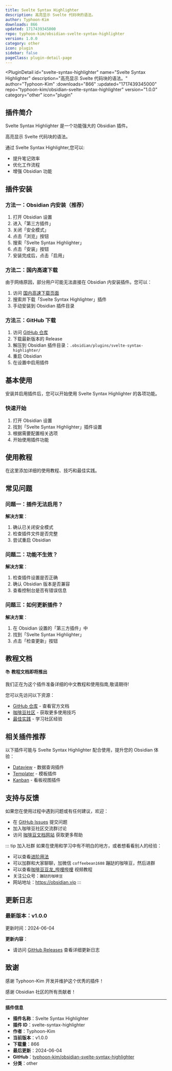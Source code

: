 ```yaml
---
title: Svelte Syntax Highlighter
description: 高亮显示 Svelte 代码块的语法。
author: Typhoon-Kim
downloads: 866
updated: 1717439345000
repo: typhoon-kim/obsidian-svelte-syntax-highlighter
version: 1.0.0
category: other
icon: plugin
sidebar: false
pageClass: plugin-detail-page
---
```


<PluginDetail
  id="svelte-syntax-highlighter"
  name="Svelte Syntax Highlighter"
  description="高亮显示 Svelte 代码块的语法。"
  author="Typhoon-Kim"
  :downloads="866"
  :updated="1717439345000"
  repo="typhoon-kim/obsidian-svelte-syntax-highlighter"
  version="1.0.0"
  category="other"
  icon="plugin"
>

<!-- AUTO_GENERATED_START -->
## 插件简介

Svelte Syntax Highlighter 是一个功能强大的 Obsidian 插件。

高亮显示 Svelte 代码块的语法。

通过 Svelte Syntax Highlighter,您可以:

- 提升笔记效率
- 优化工作流程
- 增强 Obsidian 功能

<!-- AUTO_GENERATED_END -->

<!-- AUTO_GENERATED_START -->
## 插件安装

### 方法一：Obsidian 内安装（推荐）

1. 打开 Obsidian 设置
2. 进入「第三方插件」
3. 关闭「安全模式」
4. 点击「浏览」按钮
5. 搜索「Svelte Syntax Highlighter」
6. 点击「安装」按钮
7. 安装完成后，点击「启用」

### 方法二：国内高速下载

由于网络原因，部分用户可能无法直接在 Obsidian 内安装插件。您可以：

1. 访问 [国内高速下载页面](/zh/documentation/obsidian-plugins-download.html)
2. 搜索并下载「Svelte Syntax Highlighter」插件
3. 手动安装到 Obsidian 插件目录

### 方法三：GitHub 下载

1. 访问 [GitHub 仓库](https://github.com/typhoon-kim/obsidian-svelte-syntax-highlighter)
2. 下载最新版本的 Release
3. 解压到 Obsidian 插件目录：`.obsidian/plugins/svelte-syntax-highlighter/`
4. 重启 Obsidian
5. 在设置中启用插件

## 基本使用

安装并启用插件后，您可以开始使用 Svelte Syntax Highlighter 的各项功能。

### 快速开始

1. 打开 Obsidian 设置
2. 找到「Svelte Syntax Highlighter」插件设置
3. 根据需要配置相关选项
4. 开始使用插件功能

<!-- AUTO_GENERATED_END -->

<!-- CUSTOM_CONTENT_START:tutorial -->
## 使用教程

在这里添加详细的使用教程、技巧和最佳实践。

<!-- CUSTOM_CONTENT_END:tutorial -->

<!-- SHARED_CONTENT_START -->
## 常见问题

### 问题一：插件无法启用？

**解决方案**：
1. 确认已关闭安全模式
2. 检查插件文件是否完整
3. 尝试重启 Obsidian

### 问题二：功能不生效？

**解决方案**：
1. 检查插件设置是否正确
2. 确认 Obsidian 版本是否兼容
3. 查看控制台是否有错误信息

### 问题三：如何更新插件？

**解决方案**：
1. 在 Obsidian 设置的「第三方插件」中
2. 找到「Svelte Syntax Highlighter」
3. 点击「检查更新」按钮

## 教程文档

📚 **教程文档即将推出**

我们正在为这个插件准备详细的中文教程和使用指南,敬请期待!

您可以先访问以下资源：
- [GitHub 仓库](https://github.com/typhoon-kim/obsidian-svelte-syntax-highlighter) - 查看官方文档
- [咖啡豆社区](/zh/bases/) - 获取更多使用技巧
- [最佳实践](/zh/best-practices/) - 学习社区经验

## 相关插件推荐

以下插件可能与 Svelte Syntax Highlighter 配合使用，提升您的 Obsidian 体验：

- [Dataview](/zh/plugins/dataview.html) - 数据查询插件
- [Templater](/zh/plugins/templater-obsidian.html) - 模板插件
- [Kanban](/zh/plugins/obsidian-kanban.html) - 看板视图插件

## 支持与反馈

如果您在使用过程中遇到问题或有任何建议，欢迎：

- 在 [GitHub Issues](https://github.com/typhoon-kim/obsidian-svelte-syntax-highlighter/issues) 提交问题
- 加入咖啡豆社区交流群讨论
- 访问 [咖啡豆文档网站](https://obsidian.vip) 获取更多帮助

::: tip 加入社群
如果在使用和学习中有不明白的地方，或者想看看别人的经验：
- 可以查看[进阶用法](/zh/advanced)
- 可以加群和大家聊聊，加微信 `coffeebean1688` 蹦跶的咖啡豆，然后进群
- 可以查看[咖啡豆豆龙_哔哩哔哩](https://space.bilibili.com/618777356) 视频教程
- 关注公众号：`蹦跶的咖啡豆`
- 网站地址：https://obsidian.vip
:::
<!-- SHARED_CONTENT_END -->

<!-- AUTO_GENERATED_START -->
## 更新日志

### 最新版本：v1.0.0

更新时间：2024-06-04

**更新内容**：
- 请访问 [GitHub Releases](https://github.com/typhoon-kim/obsidian-svelte-syntax-highlighter/releases) 查看详细更新日志

## 致谢

感谢 Typhoon-Kim 开发并维护这个优秀的插件！

感谢 Obsidian 社区的所有贡献者！

---

**插件信息**
- **插件名称**：Svelte Syntax Highlighter
- **插件 ID**：svelte-syntax-highlighter
- **作者**：Typhoon-Kim
- **当前版本**：v1.0.0
- **下载量**：866
- **最后更新**：2024-06-04
- **GitHub**：[typhoon-kim/obsidian-svelte-syntax-highlighter](https://github.com/typhoon-kim/obsidian-svelte-syntax-highlighter)
- **分类**：other
<!-- AUTO_GENERATED_END -->

</PluginDetail>

